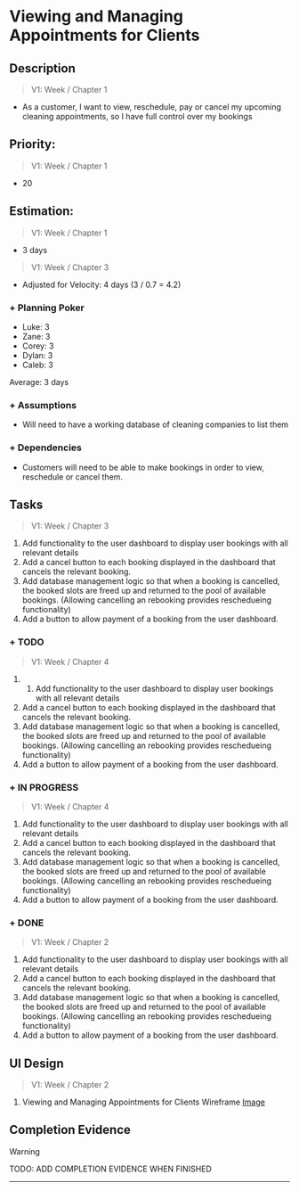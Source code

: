  # Viewing and Managing Appointments for Clients

## Description  
>   V1: Week / Chapter 1 
- As a customer, I want to view, reschedule, pay or cancel my upcoming cleaning appointments, so I have full control over my bookings
   
## Priority:  
>   V1: Week / Chapter 1 

- 20

## Estimation:  

>   V1: Week / Chapter 1
- 3 days

>   V1: Week / Chapter 3
- Adjusted for Velocity: 4 days (3 / 0.7 = 4.2)
  
### + Planning Poker  
  
- Luke: 3
- Zane: 3
- Corey: 3
- Dylan: 3
- Caleb: 3

Average: 3 days

### + Assumptions  

- Will need to have a working database of cleaning companies to list them 

### + Dependencies

- Customers will need to be able to make bookings in order to view, reschedule or cancel them. 

## Tasks  
>   V1: Week / Chapter 3
1. Add functionality to the user dashboard to display user bookings with all relevant details
2. Add a cancel button to each booking displayed in the dashboard that cancels the relevant booking. 
3. Add database management logic so that when a booking is cancelled, the booked slots are freed up and returned to the pool of available bookings. (Allowing cancelling an rebooking provides reschedueing functionality) 
4. Add a button to allow payment of a booking from the user dashboard. 
### + TODO
>   V1: Week / Chapter 4
1. 1. Add functionality to the user dashboard to display user bookings with all relevant details
2. Add a cancel button to each booking displayed in the dashboard that cancels the relevant booking. 
3. Add database management logic so that when a booking is cancelled, the booked slots are freed up and returned to the pool of available bookings. (Allowing cancelling an rebooking provides reschedueing functionality) 
4. Add a button to allow payment of a booking from the user dashboard. 
### + IN PROGRESS 
>   V1: Week / Chapter 4
1. Add functionality to the user dashboard to display user bookings with all relevant details
2. Add a cancel button to each booking displayed in the dashboard that cancels the relevant booking. 
3. Add database management logic so that when a booking is cancelled, the booked slots are freed up and returned to the pool of available bookings. (Allowing cancelling an rebooking provides reschedueing functionality) 
4. Add a button to allow payment of a booking from the user dashboard. 
### + DONE
>   V1: Week / Chapter 2
1. Add functionality to the user dashboard to display user bookings with all relevant details
2. Add a cancel button to each booking displayed in the dashboard that cancels the relevant booking. 
3. Add database management logic so that when a booking is cancelled, the booked slots are freed up and returned to the pool of available bookings. (Allowing cancelling an rebooking provides reschedueing functionality) 
4. Add a button to allow payment of a booking from the user dashboard. 

## UI Design  

>   V1: Week / Chapter 2
1. Viewing and Managing Appointments for Clients Wireframe [Image](/images/ui_design/Viewing_and_Managing_Appointments_for_Clients.png)


## Completion Evidence 
> [!WARNING]
> TODO: ADD COMPLETION EVIDENCE WHEN FINISHED

---
